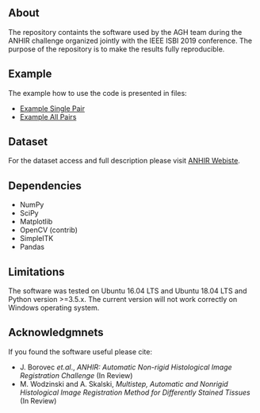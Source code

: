 ## About

The repository containts the software used by the AGH team during the ANHIR challenge organized jointly with the IEEE ISBI 2019 conference.
The purpose of the repository is to make the results fully reproducible.

## Example

The example how to use the code is presented in files:
* [Example Single Pair](https://github.com/lNefarin/ANHIR_MW/blob/master/example.py)
* [Example All Pairs](https://github.com/lNefarin/ANHIR_MW/blob/master/example_all.py)

## Dataset

For the dataset access and full description please visit [ANHIR Webiste](https://anhir.grand-challenge.org/Data/).

## Dependencies

* NumPy
* SciPy
* Matplotlib
* OpenCV (contrib)
* SimpleITK
* Pandas

## Limitations

The software was tested on Ubuntu 16.04 LTS and Ubuntu 18.04 LTS and Python version >=3.5.x. The current version will not work correctly on Windows operating system.

## Acknowledgmnets

If you found the software useful please cite:
* J. Borovec *et.al*., *ANHIR: Automatic Non-rigid Histological Image Registration Challenge* (In Review)
* M. Wodzinski and A. Skalski, *Multistep, Automatic and Nonrigid Histological Image Registration Method for Differently Stained Tissues* (In Review)

